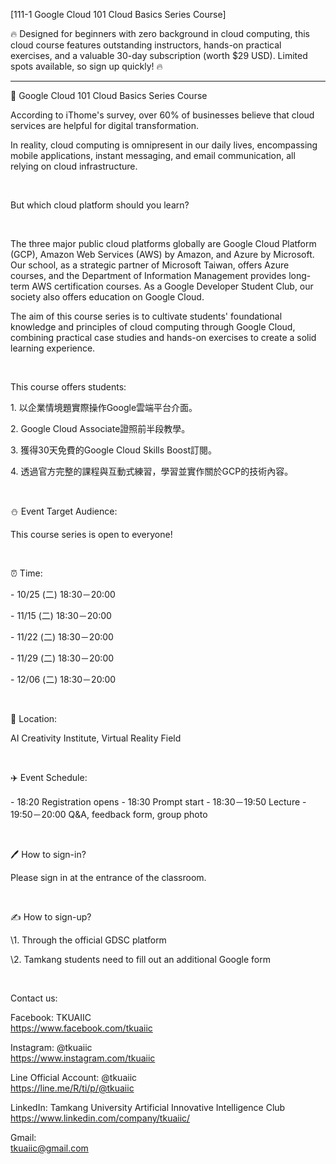 [111-1 Google Cloud 101 Cloud Basics Series Course]

🔥 Designed for beginners with zero background in cloud computing, this cloud course features outstanding instructors, hands-on practical exercises, and a valuable 30-day subscription (worth $29 USD). Limited spots available, so sign up quickly! 🔥

--------------------------

📎 Google Cloud 101 Cloud Basics Series Course

According to iThome's survey, over 60% of businesses believe that cloud services are helpful for digital transformation.

In reality, cloud computing is omnipresent in our daily lives, encompassing mobile applications, instant messaging, and email communication, all relying on cloud infrastructure.

&nbsp;

But which cloud platform should you learn?

&nbsp;

The three major public cloud platforms globally are Google Cloud Platform (GCP), Amazon Web Services (AWS) by Amazon, and Azure by Microsoft. Our school, as a strategic partner of Microsoft Taiwan, offers Azure courses, and the Department of Information Management provides long-term AWS certification courses. As a Google Developer Student Club, our society also offers education on Google Cloud.

The aim of this course series is to cultivate students' foundational knowledge and principles of cloud computing through Google Cloud, combining practical case studies and hands-on exercises to create a solid learning experience.

&nbsp;

This course offers students:

1\. 以企業情境題實際操作Google雲端平台介面。

2\. Google Cloud Associate證照前半段教學。

3\. 獲得30天免費的Google Cloud Skills Boost訂閱。

4\. 透過官方完整的課程與互動式練習，學習並實作關於GCP的技術內容。

&nbsp;

⛄️ Event Target Audience:

This course series is open to everyone!

&nbsp;

⏰ Time:

\- 10/25 (二) 18:30－20:00

\- 11/15 (二) 18:30－20:00

\- 11/22 (二) 18:30－20:00

\- 11/29 (二) 18:30－20:00

\- 12/06 (二) 18:30－20:00

&nbsp;

📍 Location:

AI Creativity Institute, Virtual Reality Field

&nbsp;

✈️ Event Schedule:

\- 18:20 Registration opens \- 18:30 Prompt start \- 18:30－19:50 Lecture \- 19:50－20:00 Q&A, feedback form, group photo

&nbsp;

🖊️ How to sign-in?

Please sign in at the entrance of the classroom.

&nbsp;

✍️ How to sign-up?

\1. Through the official GDSC platform

\2. Tamkang students need to fill out an additional Google form

&nbsp;

Contact us:

Facebook: TKUAIIC <br />https://www.facebook.com/tkuaiic

Instagram: @tkuaiic <br />https://www.instagram.com/tkuaiic

Line Official Account: @tkuaiic <br />https://line.me/R/ti/p/@tkuaiic

LinkedIn: Tamkang University Artificial Innovative Intelligence Club <br />https://www.linkedin.com/company/tkuaiic/

Gmail: <br />tkuaiic@gmail.com
